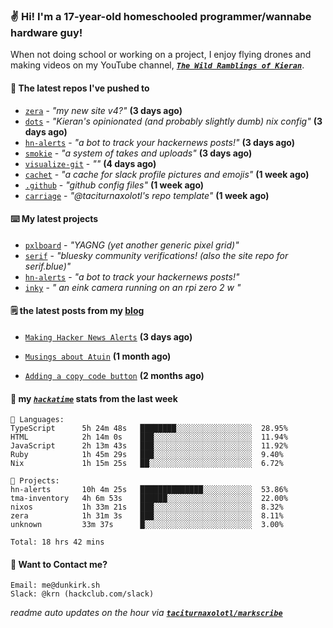 ### ✌️ Hi! I'm a 17-year-old homeschooled programmer/wannabe hardware guy!

When not doing school or working on a project, I enjoy flying drones and making videos on my YouTube channel, [**_`The Wild Ramblings of Kieran`_**](https://youtube.com/@kieran.rambles).

#### 👷 The latest repos I've pushed to

- [`zera`](https://github.com/taciturnaxolotl/zera) - _"my new site v4?"_ **(3 days ago)**
- [`dots`](https://github.com/taciturnaxolotl/dots) - _"Kieran's opinionated (and probably slightly dumb) nix config"_ **(3 days ago)**
- [`hn-alerts`](https://github.com/taciturnaxolotl/hn-alerts) - _"a bot to track your hackernews posts!"_ **(3 days ago)**
- [`smokie`](https://github.com/taciturnaxolotl/smokie) - _"a system of takes and uploads"_ **(3 days ago)**
- [`visualize-git`](https://github.com/maxwofford/visualize-git) - _""_ **(4 days ago)**
- [`cachet`](https://github.com/taciturnaxolotl/cachet) - _"a cache for slack profile pictures and emojis"_ **(1 week ago)**
- [`.github`](https://github.com/taciturnaxolotl/.github) - _"github config files"_ **(1 week ago)**
- [`carriage`](https://github.com/taciturnaxolotl/carriage) - _"@taciturnaxolotl's repo template"_ **(1 week ago)**

#### ⌨️ My latest projects

- [`pxlboard`](https://github.com/taciturnaxolotl/pxlboard) - _"YAGNG (yet another generic pixel grid)"_
- [`serif`](https://github.com/taciturnaxolotl/serif) - _"bluesky community verifications! (also the site repo for serif.blue)"_
- [`hn-alerts`](https://github.com/taciturnaxolotl/hn-alerts) - _"a bot to track your hackernews posts!"_
- [`inky`](https://github.com/taciturnaxolotl/inky) - _" an eink camera running on an rpi zero 2 w "_

#### 🗒️ the latest posts from my [blog](https://dunkirk.sh)

- [`Making Hacker News Alerts`](https://dunkirk.sh/blog/hn-alerts/) **(3 days ago)**

- [`Musings about Atuin`](https://dunkirk.sh/blog/atuin/) **(1 month ago)**

- [`Adding a copy code button`](https://dunkirk.sh/blog/adding-a-copy-button/) **(2 months ago)**



#### 📡 my [_`hackatime`_](https://waka.hackclub.com) stats from the last week

```text
💾 Languages:
TypeScript      5h 24m 48s   ████████░░░░░░░░░░░░░░░░░  28.95%
HTML            2h 14m 0s    ███░░░░░░░░░░░░░░░░░░░░░░  11.94%
JavaScript      2h 13m 43s   ███░░░░░░░░░░░░░░░░░░░░░░  11.92%
Ruby            1h 45m 29s   ███░░░░░░░░░░░░░░░░░░░░░░  9.40%
Nix             1h 15m 25s   ██░░░░░░░░░░░░░░░░░░░░░░░  6.72%

💼 Projects:
hn-alerts       10h 4m 25s   ██████████████░░░░░░░░░░░  53.86%
tma-inventory   4h 6m 53s    ██████░░░░░░░░░░░░░░░░░░░  22.00%
nixos           1h 33m 21s   ███░░░░░░░░░░░░░░░░░░░░░░  8.32%
zera            1h 31m 3s    ███░░░░░░░░░░░░░░░░░░░░░░  8.11%
unknown         33m 37s      █░░░░░░░░░░░░░░░░░░░░░░░░  3.00%

Total: 18 hrs 42 mins
```

#### 📮 Want to Contact me?

```text
Email: me@dunkirk.sh
Slack: @krn (hackclub.com/slack)
```

_readme auto updates on the hour via [**`taciturnaxolotl/markscribe`**](https://github.com/taciturnaxolotl/markscribe)_
